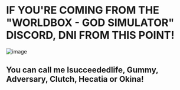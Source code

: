 # IF YOU'RE COMING FROM THE "WORLDBOX - GOD SIMULATOR" DISCORD, DNI FROM THIS POINT!
![image](https://github.com/user-attachments/assets/a7c44aa7-3081-4363-a2b7-25ed329f6e71)

## You can call me Isucceededlife, Gummy, Adversary, Clutch, Hecatia or Okina!
